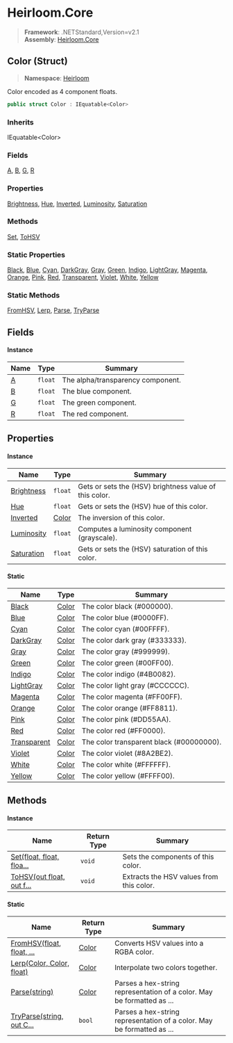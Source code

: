 # Heirloom.Core

> **Framework**: .NETStandard,Version=v2.1  
> **Assembly**: [Heirloom.Core][0]

## Color (Struct)

> **Namespace**: [Heirloom][0]

Color encoded as 4 component floats.

```cs
public struct Color : IEquatable<Color>
```

### Inherits

IEquatable\<Color>

### Fields

[A][1], [B][2], [G][3], [R][4]

### Properties

[Brightness][5], [Hue][6], [Inverted][7], [Luminosity][8], [Saturation][9]

### Methods

[Set][10], [ToHSV][11]

### Static Properties

[Black][12], [Blue][13], [Cyan][14], [DarkGray][15], [Gray][16], [Green][17], [Indigo][18], [LightGray][19], [Magenta][20], [Orange][21], [Pink][22], [Red][23], [Transparent][24], [Violet][25], [White][26], [Yellow][27]

### Static Methods

[FromHSV][28], [Lerp][29], [Parse][30], [TryParse][31]

## Fields

#### Instance

| Name   | Type    | Summary                           |
|--------|---------|-----------------------------------|
| [A][1] | `float` | The alpha/transparency component. |
| [B][2] | `float` | The blue component.               |
| [G][3] | `float` | The green component.              |
| [R][4] | `float` | The red component.                |

## Properties

#### Instance

| Name            | Type        | Summary                                                |
|-----------------|-------------|--------------------------------------------------------|
| [Brightness][5] | `float`     | Gets or sets the (HSV) brightness value of this color. |
| [Hue][6]        | `float`     | Gets or sets the (HSV) hue of this color.              |
| [Inverted][7]   | [Color][32] | The inversion of this color.                           |
| [Luminosity][8] | `float`     | Computes a luminosity component (grayscale).           |
| [Saturation][9] | `float`     | Gets or sets the (HSV) saturation of this color.       |

#### Static

| Name              | Type        | Summary                                  |
|-------------------|-------------|------------------------------------------|
| [Black][12]       | [Color][32] | The color black (#000000).               |
| [Blue][13]        | [Color][32] | The color blue (#0000FF).                |
| [Cyan][14]        | [Color][32] | The color cyan (#00FFFF).                |
| [DarkGray][15]    | [Color][32] | The color dark gray (#333333).           |
| [Gray][16]        | [Color][32] | The color gray (#999999).                |
| [Green][17]       | [Color][32] | The color green (#00FF00).               |
| [Indigo][18]      | [Color][32] | The color indigo (#4B0082).              |
| [LightGray][19]   | [Color][32] | The color light gray (#CCCCCC).          |
| [Magenta][20]     | [Color][32] | The color magenta (#FF00FF).             |
| [Orange][21]      | [Color][32] | The color orange (#FF8811).              |
| [Pink][22]        | [Color][32] | The color pink (#DD55AA).                |
| [Red][23]         | [Color][32] | The color red (#FF0000).                 |
| [Transparent][24] | [Color][32] | The color transparent black (#00000000). |
| [Violet][25]      | [Color][32] | The color violet (#8A2BE2).              |
| [White][26]       | [Color][32] | The color white (#FFFFFF).               |
| [Yellow][27]      | [Color][32] | The color yellow (#FFFF00).              |

## Methods

#### Instance

| Name                            | Return Type | Summary                                  |
|---------------------------------|-------------|------------------------------------------|
| [Set(float, float, floa...][10] | `void`      | Sets the components of this color.       |
| [ToHSV(out float, out f...][11] | `void`      | Extracts the HSV values from this color. |

#### Static

| Name                            | Return Type | Summary                                                                |
|---------------------------------|-------------|------------------------------------------------------------------------|
| [FromHSV(float, float, ...][28] | [Color][32] | Converts HSV values into a RGBA color.                                 |
| [Lerp(Color, Color, float)][29] | [Color][32] | Interpolate two colors together.                                       |
| [Parse(string)][30]             | [Color][32] | Parses a hex-string representation of a color. May be formatted as ... |
| [TryParse(string, out C...][31] | `bool`      | Parses a hex-string representation of a color. May be formatted as ... |

[0]: ../../Heirloom.Core.md
[1]: Color/A.md
[2]: Color/B.md
[3]: Color/G.md
[4]: Color/R.md
[5]: Color/Brightness.md
[6]: Color/Hue.md
[7]: Color/Inverted.md
[8]: Color/Luminosity.md
[9]: Color/Saturation.md
[10]: Color/Set.md
[11]: Color/ToHSV.md
[12]: Color/Black.md
[13]: Color/Blue.md
[14]: Color/Cyan.md
[15]: Color/DarkGray.md
[16]: Color/Gray.md
[17]: Color/Green.md
[18]: Color/Indigo.md
[19]: Color/LightGray.md
[20]: Color/Magenta.md
[21]: Color/Orange.md
[22]: Color/Pink.md
[23]: Color/Red.md
[24]: Color/Transparent.md
[25]: Color/Violet.md
[26]: Color/White.md
[27]: Color/Yellow.md
[28]: Color/FromHSV.md
[29]: Color/Lerp.md
[30]: Color/Parse.md
[31]: Color/TryParse.md
[32]: Color.md
